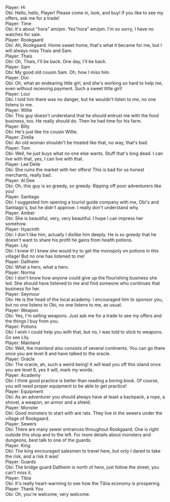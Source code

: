 Player: Hi  
Obi: Hello, hello, Player! Please come in, look, and buy! If you like to see my offers, ask me for a trade!  
Player: Time  
Obi: It's about "hora" am/pm. Yes"hora" am/pm. I'm so sorry, I have no watches for sale.  
Player: Rookgaard  
Obi: Ah, Rookgaard. Home sweet home, that's what it became for me, but I will always miss Thais and Sam.  
Player: Thais  
Obi: Oh, Thais, I'll be back. One day, I'll be back.  
Player: Sam  
Obi: My good old cousin Sam. Oh, how I miss him.  
Player: Dixi  
Obi: Oh, what an endearing little girl, and she's working so hard to help me, even without receiving payment. Such a sweet little girl!  
Player: Loui  
Obi: I told him there was no danger, but he wouldn't listen to me, no one listens to me.  
Player: Willie  
Obi: This guy doesn't understand that he should entrust me with the food business, too. He really should do. Then he had time for his farm.  
Player: Billy  
Obi: He's just like his cousin Willie.  
Player: Zirella  
Obi: An old woman shouldn't be treated like that, no way, that's bad.  
Player: Tom  
Obi: Well, he just buys what no one else wants. Stuff that's long dead. I can live with that, yes, I can live with that.  
Player: Lee'Delle  
Obi: She ruins the market with her offers! This is bad for us honest merchants, really bad.  
Player: Al Dee  
Obi: Oh, this guy is so greedy, so greedy. Ripping off poor adventurers like you!  
Player: Santiago  
Obi: I suggested him opening a tourist guide company with me, Obi's and Santiago's, but he didn't approve. I really don't understand why.  
Player: Amber  
Obi: She is beautiful, very, very beautiful. I hope I can impress her somehow.  
Player: Hyacinth  
Obi: I don't like him, actually I dislike him deeply. He is so greedy that he doesn't want to share his profit he gains from health potions.  
Player: Lily  
Obi: I knew it! I knew she would try to get the monopoly on potions in this village! But no one has listened to me!  
Player: Dallheim  
Obi: What a hero, what a hero.  
Player: Norma  
Obi: I don't know how anyone could give up the flourishing business she led. She should have listened to me and find someone who continues that business for her.  
Player: Seymour  
Obi: He is the head of the local academy. I encouraged him to sponsor you, but no one listens to Obi, no one listens to me, as usual.  
Player: Weapon  
Obi: Yes, I'm selling weapons. Just ask me for a trade to see my offers and the things I buy from you.  
Player: Potions  
Obi: I wish I could help you with that, but no, I was told to stick to weapons. Go see Lily.  
Player: Mainland  
Obi: Well, the mainland also consists of several continents. You can go there once you are level 8 and have talked to the oracle.  
Player: Oracle  
Obi: The oracle, ah, such a weird being! It will lead you off this island once you are level 8, yes it will, mark my words.  
Player: Academy  
Obi: I think good practice is better than reading a boring book. Of course, you will need proper equipment to be able to get practice!  
Player: Equipment  
Obi: As an adventurer you should always have at least a backpack, a rope, a shovel, a weapon, an armor and a shield.  
Player: Monster  
Obi: Good monsters to start with are rats. They live in the sewers under the village of Rookgaard.  
Player: Sewers  
Obi: There are many sewer entrances throughout Rookgaard. One is right outside this shop and to the left. For more details about monsters and dungeons, best talk to one of the guards.  
Player: King  
Obi: The king encouraged salesmen to travel here, but only I dared to take the risk, and a risk it was!  
Player: Guards  
Obi: The bridge guard Dallheim is north of here, just follow the street, you can't miss it.  
Player: Tibia  
Obi: It's really heart-warming to see how the Tibia economy is prospering.  
Player: Thank You  
Obi: Oh, you're welcome, very welcome.  
